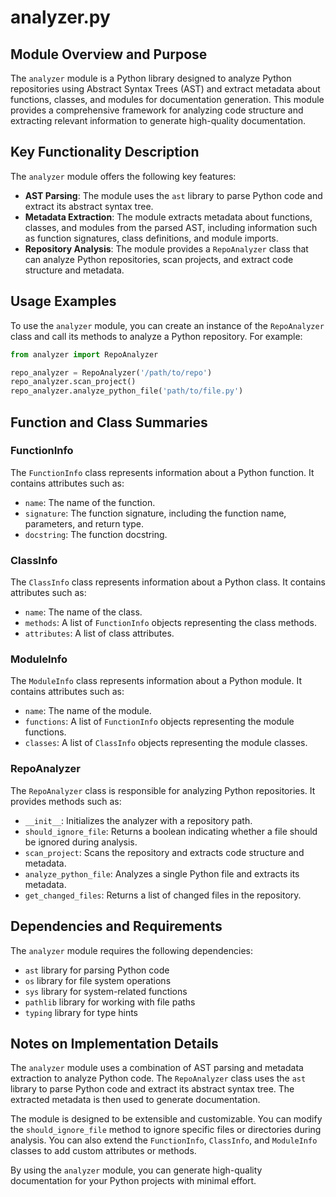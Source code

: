 **analyzer.py**
================

**Module Overview and Purpose**
-----------------------------

The `analyzer` module is a Python library designed to analyze Python repositories using Abstract Syntax Trees (AST) and extract metadata about functions, classes, and modules for documentation generation. This module provides a comprehensive framework for analyzing code structure and extracting relevant information to generate high-quality documentation.

**Key Functionality Description**
-------------------------------

The `analyzer` module offers the following key features:

*   **AST Parsing**: The module uses the `ast` library to parse Python code and extract its abstract syntax tree.
*   **Metadata Extraction**: The module extracts metadata about functions, classes, and modules from the parsed AST, including information such as function signatures, class definitions, and module imports.
*   **Repository Analysis**: The module provides a `RepoAnalyzer` class that can analyze Python repositories, scan projects, and extract code structure and metadata.

**Usage Examples**
-------------------

To use the `analyzer` module, you can create an instance of the `RepoAnalyzer` class and call its methods to analyze a Python repository. For example:
```python
from analyzer import RepoAnalyzer

repo_analyzer = RepoAnalyzer('/path/to/repo')
repo_analyzer.scan_project()
repo_analyzer.analyze_python_file('path/to/file.py')
```
**Function and Class Summaries**
-------------------------------

### FunctionInfo

The `FunctionInfo` class represents information about a Python function. It contains attributes such as:

*   `name`: The name of the function.
*   `signature`: The function signature, including the function name, parameters, and return type.
*   `docstring`: The function docstring.

### ClassInfo

The `ClassInfo` class represents information about a Python class. It contains attributes such as:

*   `name`: The name of the class.
*   `methods`: A list of `FunctionInfo` objects representing the class methods.
*   `attributes`: A list of class attributes.

### ModuleInfo

The `ModuleInfo` class represents information about a Python module. It contains attributes such as:

*   `name`: The name of the module.
*   `functions`: A list of `FunctionInfo` objects representing the module functions.
*   `classes`: A list of `ClassInfo` objects representing the module classes.

### RepoAnalyzer

The `RepoAnalyzer` class is responsible for analyzing Python repositories. It provides methods such as:

*   `__init__`: Initializes the analyzer with a repository path.
*   `should_ignore_file`: Returns a boolean indicating whether a file should be ignored during analysis.
*   `scan_project`: Scans the repository and extracts code structure and metadata.
*   `analyze_python_file`: Analyzes a single Python file and extracts its metadata.
*   `get_changed_files`: Returns a list of changed files in the repository.

**Dependencies and Requirements**
-------------------------------

The `analyzer` module requires the following dependencies:

*   `ast` library for parsing Python code
*   `os` library for file system operations
*   `sys` library for system-related functions
*   `pathlib` library for working with file paths
*   `typing` library for type hints

**Notes on Implementation Details**
-----------------------------------

The `analyzer` module uses a combination of AST parsing and metadata extraction to analyze Python code. The `RepoAnalyzer` class uses the `ast` library to parse Python code and extract its abstract syntax tree. The extracted metadata is then used to generate documentation.

The module is designed to be extensible and customizable. You can modify the `should_ignore_file` method to ignore specific files or directories during analysis. You can also extend the `FunctionInfo`, `ClassInfo`, and `ModuleInfo` classes to add custom attributes or methods.

By using the `analyzer` module, you can generate high-quality documentation for your Python projects with minimal effort.